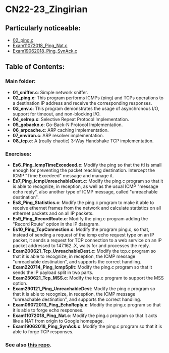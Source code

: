 # CN22-23_Zingirian

## Particularly noticeable:
- [02_ping.c](https://github.com/MMartinelli-hub/CN22-23/blob/main/02_ping.c)
- [Exam11072018_Ping_Nat.c](https://github.com/MMartinelli-hub/CN22-23/blob/main/Exercises/Exam11072018_Ping_Nat.c)
- [Exam19062018_Ping_SynAck.c](https://github.com/MMartinelli-hub/CN22-23/blob/main/Exercises/Exam19062018_Ping_SynAck.c)

## Table of Contents:
### Main folder:
- **01_sniffer.c**: Simple network sniffer.
- **02_ping.c**: This program performs ICMPs (ping) and TCPs operations to a destination IP address and receive the corresponding responses.
- **03_env.c**: This program demonstrates the usage of asynchronous I/O, support for timeout, and non-blocking I/O.
- **04_selrep.c**: Selective Repeat Protocol Implementation.
- **05_gobackn.c**: Go-Back-N Protocol Implementation.
- **06_arpcache.c**: ARP caching Implementation.
- **07_environ.c**: ARP resolver implementation.
- **08_tcp.c**: A (really chaotic) 3-Way Handshake TCP implementation.

### Exercises:
- **Es6_Ping_IcmpTimeExcedeed.c**: Modify the ping so that the ttl is small enough for preventing the packet reaching destination. Intercept the ICMP "Time Excedeed" message and manage it.
- **Es7_Ping_IcmpUnreachableDest.c**: Modify the ping.c program so that it is able to recognize, in reception, as well as the usual ICMP "message echo reply", also another type of ICMP message, called "unreachable destination".
- **Es8_Ping_Statistics.c**: Modify the ping.c program to make it able to receive ethernet frames from the network and calculate statistics on all ethernet packets and on all IP packets.
- **Es9_Ping_RecordRoute.c**: Modify the ping.c program adding the "Record Route" option in the IP datagram.
- **Es10_Ping_TcpConnection.c**: Modify the program ping.c, so that, instead of sending a request of the icmp echo request type on an IP packet, it sends a request for TCP connection to a web service on an IP packet addressed to 147.162..X, waits for and processes the reply.
- **Exam200621_Tcp_UnreachableDest.c**: Modify the tcp.c program so that it is able to recognize, in reception, the ICMP message "unreachable destination", and supports the correct handling.
- **Exam220714_Ping_IcmpSplit**: Modify the ping.c program so that it sends the IP payload split in two parts.
- **Exam250621_Tcp_MSS.c**: Modify the tcp.c program to support the MSS option.
- **Exam290121_Ping_UnreachableDest**: Modify the ping.c program so that it is able to recognize, in reception, the ICMP message "unreachable destination", and supports the correct handling.
- **Exam09072013_Ping_EchoReply.c**: Modify the ping.c program so that it is able to forge echo responses.
- **Exam11072018_Ping_Nat.c**: Modify the ping.c program so that it acts like a NAT from origin to Google homepage.
- **Exam19062018_Ping_SynAck.c**: Modify the ping.c program so that it is able to forge TCP responses.

### See also [this repo](https://github.com/nicomazz/ComputerNetworks-unipd2018).